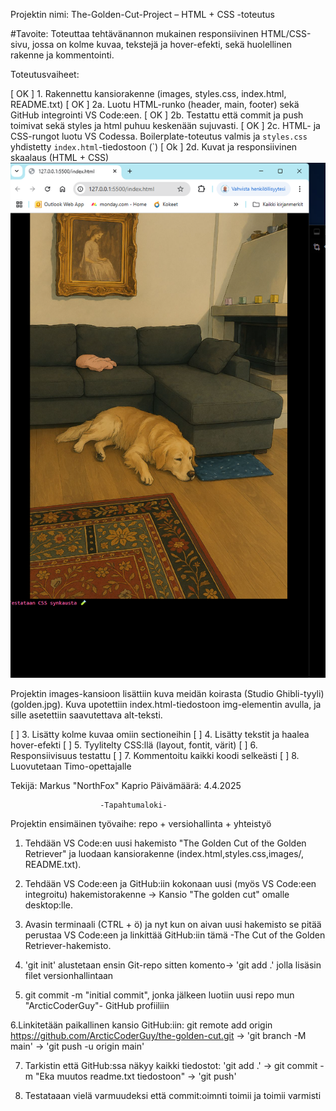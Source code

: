 Projektin nimi: The-Golden-Cut-Project – HTML + CSS -toteutus

#Tavoite:
Toteuttaa tehtävänannon mukainen responsiivinen HTML/CSS-sivu,
jossa on kolme kuvaa, tekstejä ja hover-efekti, sekä huolellinen rakenne ja kommentointi.

Toteutusvaiheet:

[ OK ] 1. Rakennettu kansiorakenne (images, styles.css, index.html, README.txt)
[ OK ] 2a. Luotu HTML-runko (header, main, footer) sekä GitHub integrointi VS Code:een.
[ OK ] 2b. Testattu että commit ja push toimivat sekä styles ja html puhuu keskenään sujuvasti.
[ OK ] 2c. HTML- ja CSS-rungot luotu VS Codessa. Boilerplate-toteutus valmis ja `styles.css` yhdistetty `index.html`-tiedostoon (`<link rel="stylesheet" href="styles.css">)
[ Ok ] 2d. Kuvat ja responsiivinen skaalaus (HTML + CSS) ![Golden retriever demo](images/DOGGO5555555.png)

Projektin images-kansioon lisättiin kuva meidän koirasta (Studio Ghibli-tyyli) (golden.jpg). Kuva upotettiin index.html-tiedostoon img-elementin avulla, ja sille asetettiin saavutettava alt-teksti.


[ ] 3. Lisätty kolme kuvaa omiin sectioneihin
[ ] 4. Lisätty tekstit ja haalea hover-efekti
[ ] 5. Tyylitelty CSS:llä (layout, fontit, värit)
[ ] 6. Responsiivisuus testattu
[ ] 7. Kommentoitu kaikki koodi selkeästi
[ ] 8. Luovutetaan Timo-opettajalle

Tekijä: Markus "NorthFox" Kaprio
Päivämäärä: 4.4.2025

							
			            -Tapahtumaloki- 


   Projektin ensimäinen työvaihe: repo + versiohallinta + yhteistyö


1. Tehdään VS Code:en uusi hakemisto "The Golden Cut of the Golden Retriever" ja luodaan kansiorakenne (index.html,styles.css,images/, README.txt).

2. Tehdään VS Code:een ja GitHub:iin kokonaan uusi (myös VS Code:een integroitu) hakemistorakenne -> Kansio "The golden cut" omalle desktop:lle.

3. Avasin terminaali (CTRL + ö) ja nyt kun on aivan uusi hakemisto se pitää perustaa VS Code:een ja linkittää GitHub:iin tämä -The Cut of the Golden Retriever-hakemisto. 

4.  'git init' alustetaan ensin Git-repo sitten komento-> 'git add .' jolla lisäsin filet versionhallintaan

5.  git commit -m "initial commit", jonka jälkeen luotiin uusi repo mun "ArcticCoderGuy"- GitHub profiiliin

6.Linkitetään paikallinen kansio GitHub:iin: git remote add origin https://github.com/ArcticCoderGuy/the-golden-cut.git -> 'git branch -M main' -> 'git push -u origin main'

7. Tarkistin että GitHub:ssa näkyy kaikki tiedostot: 'git add .' -> git commit -m "Eka muutos readme.txt tiedostoon" -> 'git push' 

8. Testataaan vielä varmuudeksi että commit:oimnti toimii ja toimii varmisti




